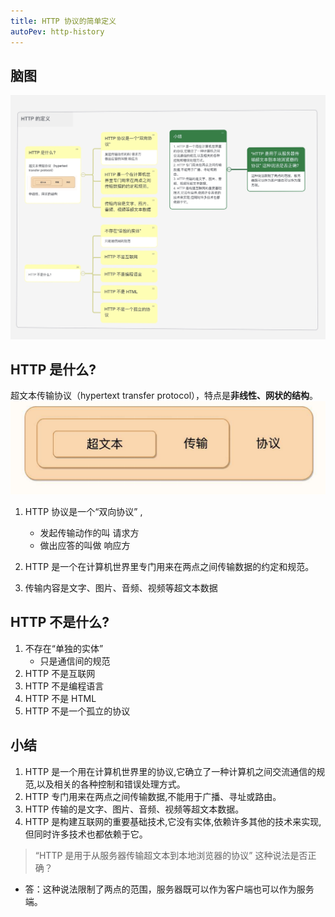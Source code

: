 ```yaml
---
title: HTTP 协议的简单定义
autoPev: http-history
---
```


## 脑图
![HTTP 简单定义](./images/HTTP-definition-1.jpg)


## HTTP 是什么? 
超文本传输协议（hypertext transfer protocol），特点是**非线性、网状的结构**。
![](./images/http-definition-2.png)

1. HTTP 协议是一个“双向协议” ,
   - 发起传输动作的叫 请求方
   - 做出应答的叫做 响应方

2. HTTP 是一个在计算机世界里专门用来在两点之间传输数据的约定和规范。 

3. 传输内容是文字、图片、音频、视频等超文本数据 

## HTTP 不是什么? 

1. 不存在“单独的实体” 
   - 只是通信间的规范
2. HTTP 不是互联网 
3. HTTP 不是编程语言 
4. HTTP 不是 HTML 
5. HTTP 不是一个孤立的协议 

## 小结 
1. HTTP 是一个用在计算机世界里的协议,它确立了一种计算机之间交流通信的规范,以及相关的各种控制和错误处理方式。
2. HTTP 专门用来在两点之间传输数据,不能用于广播、寻址或路由。
3. HTTP 传输的是文字、图片、音频、视频等超文本数据。
4. HTTP 是构建互联网的重要基础技术,它没有实体,依赖许多其他的技术来实现,但同时许多技术也都依赖于它。

> “HTTP 是用于从服务器传输超文本到本地浏览器的协议” 这种说法是否正确？ 
- 答：这种说法限制了两点的范围，服务器既可以作为客户端也可以作为服务端。

